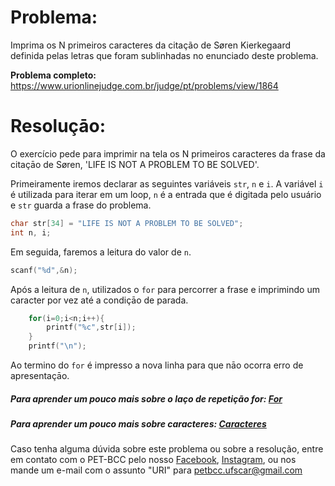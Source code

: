 # Problema:

Imprima os N primeiros caracteres da citação de Søren Kierkegaard definida pelas letras que foram sublinhadas no enunciado deste problema.

**Problema completo:** https://www.urionlinejudge.com.br/judge/pt/problems/view/1864

# Resoluçāo:

O exercício pede para imprimir na tela os N primeiros caracteres da frase da citaçāo de Søren, 'LIFE IS NOT A PROBLEM TO BE SOLVED'.

Primeiramente iremos declarar as seguintes variáveis `str`, `n` e `i`. A variável `i` é utilizada para iterar em um loop, `n` é a entrada que é digitada pelo usuário e `str` guarda a frase do problema.

```c
char str[34] = "LIFE IS NOT A PROBLEM TO BE SOLVED";
int n, i;
```

Em seguida, faremos a leitura do valor de `n`.

```c
scanf("%d",&n);
```

Após a leitura de `n`, utilizados o `for` para percorrer a frase e imprimindo um caracter por vez até a condiçāo de parada.

```c
    for(i=0;i<n;i++){
        printf("%c",str[i]);
    }
    printf("\n");
```

Ao termino do `for` é impresso a nova linha para que nāo ocorra erro de apresentaçāo.
 
##### Para aprender um pouco mais sobre o laço de repetição for: [For](http://linguagemc.com.br/a-estrutura-de-repeticao-for-em-c/)
 
##### Para aprender um pouco mais sobre caracteres: [Caracteres](http://linguagemc.com.br/string-em-c-vetor-de-caracteres/)

 
Caso tenha alguma dúvida sobre este problema ou sobre a resolução, entre em contato com o PET-BCC pelo nosso
[Facebook](https://www.facebook.com/petbcc/), [Instagram](https://www.instagram.com/petbcc.ufscar/), ou nos mande um e-mail com o assunto "URI" para  petbcc.ufscar@gmail.com
